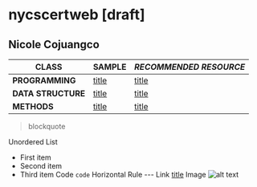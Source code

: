 # nycscertweb [draft]
## Nicole Cojuangco





| CLASS | SAMPLE | *RECOMMENDED RESOURCE* |
| ----------- | ----------- |  ----------- |
| **PROGRAMMING**|[title](https://www.example.com) | [title](https://www.example.com) |
| **DATA STRUCTURE**|[title](https://www.example.com) | [title](https://www.example.com) || Paragraph | Text |
| **METHODS**|[title](https://www.example.com) | [title](https://www.example.com) |

> blockquote
>

Unordered List	
- First item
- Second item
- Third item
Code	`code`
Horizontal Rule	---
Link	[title](https://www.example.com)
Image	![alt text](image.jpg)
